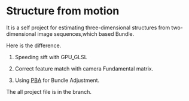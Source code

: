 # Structure from motion 
It is a self project for estimating three-dimensional structures from two-dimensional image sequences,which based Bundle.

Here is the difference.

1. Speeding sift  with GPU_GLSL

2. Correct feature match with camera Fundamental matrix.

3. Using [PBA](http://grail.cs.washington.edu/projects/mcba/) for Bundle Adjustment.

The all project file is in the branch.
